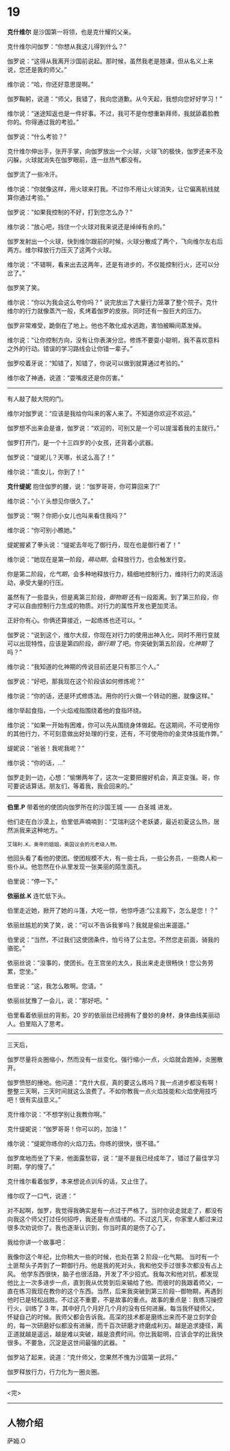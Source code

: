 # 19

**克什维尔** 是沙国第一将领，也是克什耀的父亲。

克什维尔问伽罗：“你想从我这儿得到什么？”

伽罗说：“这得从我离开沙国前说起。那时候，虽然我老是翘课，但从名义上来说，您还是我的师父。”

维尔说：“哈，你还好意思提啊。”

伽罗鞠躬，说道：“师父，我错了，我向您道歉。从今天起，我想向您好好学习！”

维尔说：“迷途知返也是一件好事。不过，我可不是你想重新拜师，我就舔着脸教你的。你得通过我的考验。”

伽罗说：“什么考验？”

克什维尔伸出手，张开手掌，向伽罗放出一个火球，火球飞的极快，伽罗还来不及闪躲，火球就消失在伽罗眼前，连一丝热气都没有。

伽罗流了一些冷汗。

维尔说：“你就像这样，用火球来打我。不过你不用让火球消失，让它偏离航线就算你通过考验。”

伽罗说：“如果我控制的不好，打到您怎么办？”

维尔说：“放心吧，挡住一个火球对我来说还是绰绰有余的。”

伽罗发射出一个火球，快到维尔跟前的时候，火球分散成了两个，飞向维尔左右后两方。维尔释放行力压灭了这两个火球。

维尔说：“不错啊，看来出去这两年，还是有进步的，不仅能控制行火，还可以分岔了。”

伽罗笑了笑。

维尔说：“你以为我会这么夸你吗？” 说完放出了大量行力笼罩了整个院子。克什维尔的行力就像蒸汽一般，炙烤着伽罗的皮肤。同时还有一股巨大的压力。

伽罗非常难受，跪倒在了地上。他也不敢化成水逃跑，害怕被瞬间蒸发掉。

维尔说：“让你控制方向，没有让你表演分岔。修炼不要耍小聪明，我不喜欢意料之外的行动。错误的学习路线会让你错一辈子。”

伽罗咬着牙说：“知错了，知错了，你说可以做到就算通过考验的。”

维尔收了神通，说道：“耍嘴皮还是你厉害。”

---

有人敲了敲大院的门。

维尔对伽罗说：“应该是我给你叫来的客人来了。不知道你欢迎不欢迎。”

伽罗想不出来会是谁，伽罗说：“欢迎的，可别又是一个可以提溜着我的主就行。”

伽罗打开门，是一个十三四岁的小女孩，还背着小武器。

伽罗说：“缇妮儿？天哪，长这么高了！”

维尔说：“乖女儿，你到了！”

**克什缇妮** 抱住伽罗的腰，说：“伽罗哥哥，你可算回来了!”

维尔说：“小丫头想见你很久了。”

伽罗说：“啊？你把小女儿也叫来看住我吗？”

维尔说：“你可别小瞧她。”

缇妮握紧了拳头说：“缇妮去年吃了御行丹，现在也是御行者了！”

维尔说：“她现在是第一阶段，_萌动期_，会释放行力，也会触发行变。

你是第二阶段，_化气期_，会多种地释放行力，精细地控制行力，维持行力的灵活运动，承受大量的行压。

虽然有了一些苗头，但是离第三阶段，_御物期_ 还有一段距离。到了第三阶段，你才可以自由控制行力生成的物质。对行力的属性开发也更加灵活。

正好你有心。你俩还算接近，一起练练也还可以。“

伽罗说：“说到这个，维尔大叔，你现在对行力的使用出神入化，同时不用行变就可以出现特性，应该是第四阶段，_御行期_ 了吧。你突破到第五阶段，_化神期_ 了吗？”

维尔说：“我知道的化神期的传说目前还是只有那三个人。”

伽罗说：“好吧，那我现在这个阶段该如何修炼呢？”

维尔说：“你的话，还是环式修炼法。用你的行火做一个转动的圈，就像这样。”

维尔举起食指，一个火焰戒指围绕着他的食指环绕。

维尔说：“如果一开始有困难，你可以先从围绕身体做起。在这期间，不可使用你的其他行力，不可刻意做出好处理的行变，还有，不可使用你的金灵体技能作弊。”

缇妮说：“爸爸！我呢我呢？”

维尔说：“你的话，...”

伽罗走到一边，心想：“偷懒两年了，这次一定要把握好机会，真正变强。哥，你可要说话算话。朋友们，等着我，我会回来的。”

---

**伯里.P** 带着他的使团向伽罗所在的沙国王城 —— 白圣城 进发。

他们走在白沙漠上，伯里低声喃喃到：“艾瑞利这个老妖婆，最近初夏这么热，居然派我来这种地方。“

    艾瑞利.K，奥帝的姐姐，奥国议会的元老级人物。

他回头看了看他的使团。使团规模不大，有一些士兵，一些公务员，一些商人和一些仆从。他忽然在仆从里发现一张美丽的陌生面孔。

伯里说：“停一下。”

**依丽丝.K** 连忙低下头。

伯里走近她，掀开了她的斗篷，大吃一惊，他惊呼道:“公主殿下，怎么是您！？”

依丽丝尴尬的笑了笑，说：“可以不告诉我爹吗？我就是偷出来遛遛。”

伯里说：“当然，不过我们这使团条件，怕亏待了公主您。不然您走前面，骑我的骆驼。”

依丽丝说：“没事的，使团长。在王宫坐的太久，我出来走走很畅快！您公务劳累，您坐。”

伯里说：”这，我怎么敢啊。您请。“

依丽丝犹豫了一会儿，说：”那好吧。“

伯里看着依丽丝的背影。20 岁的依丽丝已经拥有了曼妙的身材，身体曲线美丽动人。伯里陷入了思考。

---

三天后，

伽罗尽量将炎圈缩小，然而没有一丝变化。强行缩小一点，火焰就会跑掉，炎圈散开。

伽罗愤怒的捶地。他问道：“克什大叔，真的要这么练吗？我一点进步都没有啊！整整三天啊，三天时间就这么浪费了。不如你教我一点火焰技能和火焰使用技巧吧！很有实战意义。”

克什维尔说：“不想学别让我教你啊。”

克什缇妮说：“伽罗哥哥！你可以的，加油！”

维尔说：“缇妮你练你的火焰刀去。你练的很快，很不错。”

伽罗席地而坐了下来，他面露愁容，说：“是不是我已经成年了，错过了最佳学习时期，学的慢了。”

克什维尔看着伽罗，本来想说点训斥的话，又止住了。

维尔叹了一口气，说道：“

对不起啊，伽罗，我觉得我确实是有一点过于严格了。当时你说走就走了，都没有向我这个师父打过任何招呼，我还是有点情绪的。不过这几天，你家里人都过来过很多次劝说你了。我也逐渐认识到，你当时真的是伤了心了。

我给你讲一个故事吧：

我像你这个年纪，比你稍大一些的时候，也处在第 2 阶段--化气期。
当时有一个土匪帮头子弄到了一颗御行丹。他是我的死对头，我和他交手过很多次都没有占上风。 他学东西很快，脑子也很活路，开发了不少招式。我每次和他对抗，都发现他比上一次多进步一点，直到我从优势到后来输给了他。而彼时的我跟着师父，一直在练习我现在教你的这个东西。当然，后来我突破到第三阶段--御物期，再遇到他时已是轻松战胜。不过这不重要，不是故事的重点。故事的重点是：我练习操控行火，训练了 3 年，其中好几个月好几个月的没有任何进展。每当我怀疑师父，怀疑自己的时候。我师父都会告诉我。高深的技术都是磨练出来而不是立刻学会的，每一次研磨好似都没有进展，而千百次研磨才终磨成利刃。越是追求捷径，离正道就越是遥远，越是难以突破，越是浪费时间。你比我聪明，应该会学的比我快很多。不要急，沉淀是这世间最强的武器。
”

伽罗站了起来，说道：“克什师父，您果然不愧为沙国第一武将。”

伽罗释放行力，行力化为一圈炎圈。

---

<完>

---

## 人物介绍

萨姆.O
